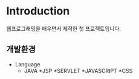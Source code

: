 # Introduction
웹프로그래밍을 배우면서 제작한 첫 프로젝트입니다.

## 개발환경
* Language
  * JAVA
*JSP
*SERVLET
*JAVASCRIPT
*CSS
